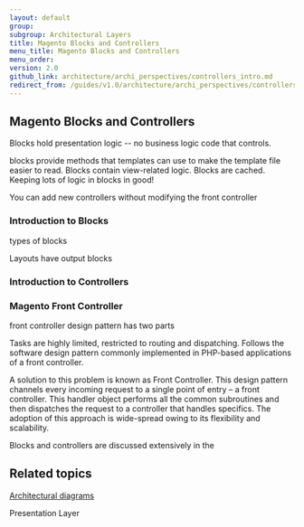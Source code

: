 ```yaml
---
layout: default
group:
subgroup: Architectural Layers
title: Magento Blocks and Controllers
menu_title: Magento Blocks and Controllers
menu_order:
version: 2.0
github_link: architecture/archi_perspectives/controllers_intro.md
redirect_from: /guides/v1.0/architecture/archi_perspectives/controllers_intro.html
---
```





<h2>Magento Blocks and Controllers</h2>
Blocks hold presentation logic -- no business logic code that controls.

blocks provide methods that templates can use to make the template file easier to read. Blocks contain view-related logic. Blocks are cached. Keeping lots of logic in blocks in good!


You can add new controllers without modifying the front controller

<h3>Introduction to Blocks</h3>
types of blocks

 Layouts have output blocks


<h3>Introduction to Controllers</h3>


<h3>Magento Front Controller</h3>
 front controller design pattern has two parts


Tasks are highly limited, restricted to routing and dispatching.
Follows the software design pattern commonly implemented in PHP-based applications of a front controller.

A solution to this problem is known as Front Controller. This design pattern channels every incoming request to a single point of entry – a front controller. This handler object performs all the common subroutines and then dispatches the request to a controller that handles specifics. The adoption of this approach is wide-spread owing to its flexibility and scalability.

Blocks and controllers are discussed extensively in the




<h2 id="related">Related topics</h2>
<a href="{{page.baseurl}}architecture/archi_perspectives/arch_diagrams.html">Architectural diagrams</a>

Presentation Layer
